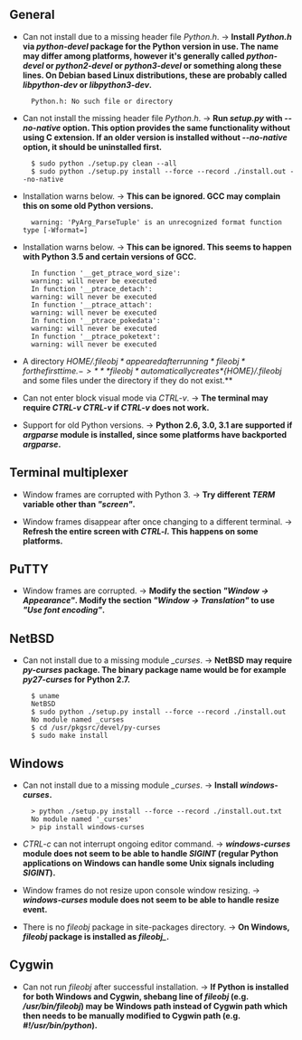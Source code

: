 ## General

+ Can not install due to a missing header file *Python.h*. -> **Install *Python.h* via *python-devel* package for the Python version in use. The name may differ among platforms, however it's generally called *python-devel* or *python2-devel* or *python3-devel* or something along these lines. On Debian based Linux distributions, these are probably called *libpython-dev* or *libpython3-dev*.**

        Python.h: No such file or directory

+ Can not install the missing header file *Python.h*. -> **Run *setup.py* with *--no-native* option. This option provides the same functionality without using C extension. If an older version is installed without *--no-native* option, it should be uninstalled first.**

        $ sudo python ./setup.py clean --all
        $ sudo python ./setup.py install --force --record ./install.out --no-native

+ Installation warns below. -> **This can be ignored. GCC may complain this on some old Python versions.**

        warning: 'PyArg_ParseTuple' is an unrecognized format function type [-Wformat=]

+ Installation warns below. -> **This can be ignored. This seems to happen with Python 3.5 and certain versions of GCC.**

        In function '__get_ptrace_word_size':
        warning: will never be executed
        In function '__ptrace_detach':
        warning: will never be executed
        In function '__ptrace_attach':
        warning: will never be executed
        In function '__ptrace_pokedata':
        warning: will never be executed
        In function '__ptrace_poketext':
        warning: will never be executed

+ A directory *${HOME}/.fileobj* appeared after running *fileobj* for the first time. -> ***fileobj* automatically creates *${HOME}/.fileobj* and some files under the directory if they do not exist.**

+ Can not enter block visual mode via *CTRL-v*. -> **The terminal may require *CTRL-v CTRL-v* if *CTRL-v* does not work.**

+ Support for old Python versions. -> **Python 2.6, 3.0, 3.1 are supported if *argparse* module is installed, since some platforms have backported *argparse*.**

## Terminal multiplexer

+ Window frames are corrupted with Python 3. -> **Try different *TERM* variable other than *"screen"*.**

+ Window frames disappear after once changing to a different terminal. -> **Refresh the entire screen with *CTRL-l*. This happens on some platforms.**

## PuTTY

+ Window frames are corrupted. -> **Modify the section *"Window -> Appearance"*. Modify the section *"Window -> Translation"* to use *"Use font encoding"*.**

## NetBSD

+ Can not install due to a missing module *_curses*. -> **NetBSD may require *py-curses* package. The binary package name would be for example *py27-curses* for Python 2.7.**

        $ uname
        NetBSD
        $ sudo python ./setup.py install --force --record ./install.out
        No module named _curses
        $ cd /usr/pkgsrc/devel/py-curses
        $ sudo make install

## Windows

+ Can not install due to a missing module *_curses*. -> **Install *windows-curses*.**

        > python ./setup.py install --force --record ./install.out.txt
        No module named '_curses'
        > pip install windows-curses

+ *CTRL-c* can not interrupt ongoing editor command. -> ***windows-curses* module does not seem to be able to handle *SIGINT* (regular Python applications on Windows can handle some Unix signals including *SIGINT*).**

+ Window frames do not resize upon console window resizing. -> ***windows-curses* module does not seem to be able to handle resize event.**

+ There is no *fileobj* package in site-packages directory. -> **On Windows, *fileobj* package is installed as *fileobj_*.**

## Cygwin

+ Can not run *fileobj* after successful installation. -> **If Python is installed for both Windows and Cygwin, shebang line of *fileobj* (e.g. */usr/bin/fileobj*) may be Windows path instead of Cygwin path which then needs to be manually modified to Cygwin path (e.g. *#!/usr/bin/python*).**
